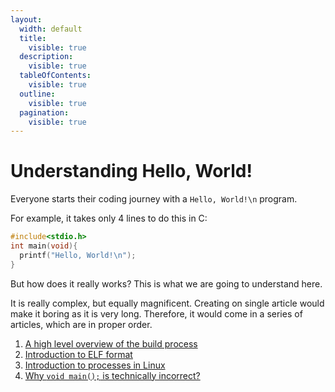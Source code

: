 ```yaml
---
layout:
  width: default
  title:
    visible: true
  description:
    visible: true
  tableOfContents:
    visible: true
  outline:
    visible: true
  pagination:
    visible: true
---
```


# Understanding Hello, World!

Everyone starts their coding journey with a `Hello, World!\n` program.

For example, it takes only 4 lines to do this in C:

```c
#include<stdio.h>
int main(void){
  printf("Hello, World!\n");
}
```

But how does it really works? This is what we are going to understand here.

It is really complex, but equally magnificent. Creating on single article would make it boring as it is very long. Therefore, it would come in a series of articles, which are in proper order.

1. [A high level overview of the build process](https://ankuragrawal.gitbook.io/home/understanding-hello-world/a-high-level-overview-of-build-process-in-c)
2. [Introduction to ELF format](https://ankuragrawal.gitbook.io/home/understanding-hello-world/introduction-to-elf)
3. [Introduction to processes in Linux](https://ankuragrawal.gitbook.io/home/understanding-hello-world/introduction-to-processes-in-linux)
4. [Why `void main();` is technically incorrect?](https://ankuragrawal.gitbook.io/home/understanding-hello-world/why-main-function-shouldnt-be-of-type-void)

















